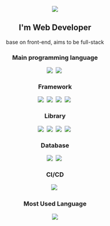 <p align="center">
<img src="https://capsule-render.vercel.app/api?type=waving&color=auto&height=200&section=header&text=Abel%20Park's%20Place&fontSize=60" />
</p>
<h2 align='center'>I'm Web Developer</h2>

<p align="center">base on front-end, aims to be full-stack</p>

<h3 align="center">Main programming language</h3>
<p align='center'>
<img src="https://img.shields.io/badge/Javscript-F7DF1E?style=flat&logo=javascript&logoColor=white"/></a>&nbsp 
<img src="https://img.shields.io/badge/TypeScript-3178C6?style=flat&logo=typescript&logoColor=white"/></a>&nbsp
</p>

<h3 align="center">Framework</h3>
<p align='center'>
<img src="https://img.shields.io/badge/React-61DAFB?style=flat&logo=React&logoColor=white"/></a>&nbsp
<img src="https://img.shields.io/badge/Next.js-000000?style=flat&logo=Next.js&logoColor=white"/></a>&nbsp
<img src="https://img.shields.io/badge/Vue.js-4FC08D?style=flat&logo=Vue.js&logoColor=white"/></a>&nbsp
<img src="https://img.shields.io/badge/Express-000000?style=flat&logo=Express&logoColor=white"/></a>&nbsp
</p>

<h3 align="center">Library</h3>
<p align='center'>
<img src="https://img.shields.io/badge/React Query-FF4154?style=flat&logo=ReactQuery&logoColor=white"/></a>&nbsp
<img src="https://img.shields.io/badge/Zustand-FFFFFF?style=flat&logo=Zustand&logoColor=white"/></a>&nbsp
<img src="https://img.shields.io/badge/StyledComponents-DB7093?style=flat&logo=styledcomponents&logoColor=white"/></a>&nbsp
<img src="https://img.shields.io/badge/tailwindcss-06B6D4?style=flat&logo=tailwindcss&logoColor=white"/></a>&nbsp
</p>

<h3 align="center">Database</h3>
<p align='center'>
<img src="https://img.shields.io/badge/MariaDB-003545?style=flat&logo=mariadb&logoColor=white"/></a>&nbsp
<img src="https://img.shields.io/badge/ApolloGraphql-311C87?style=flat&logo=apollographql&logoColor=white"/></a>&nbsp
</p>

<h3 align="center">CI/CD</h3>
<p align='center'>
<img src="https://img.shields.io/badge/GitHub-181717?style=flat&logo=github&logoColor=white"/></a>&nbsp
</p>

<h3 align="center">Most Used Language</h3>
<p align="center">
  <a href="https://github.com/abelpark">
    <img align="center" src="https://github-readme-stats.vercel.app/api/top-langs/?username=abelpark&layout=compact&show_icons=true&show_owner=abelpark&hide_title=true&theme=transparent" />
  </a>
</p>
